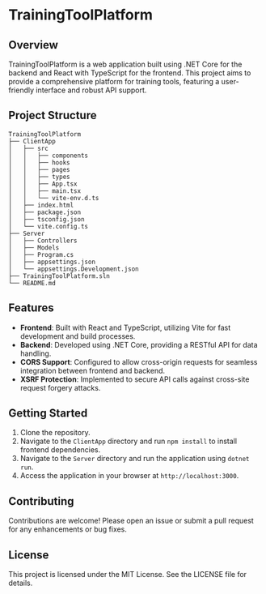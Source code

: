 # TrainingToolPlatform

## Overview
TrainingToolPlatform is a web application built using .NET Core for the backend and React with TypeScript for the frontend. This project aims to provide a comprehensive platform for training tools, featuring a user-friendly interface and robust API support.

## Project Structure
```
TrainingToolPlatform
├── ClientApp
│   ├── src
│   │   ├── components
│   │   ├── hooks
│   │   ├── pages
│   │   ├── types
│   │   ├── App.tsx
│   │   ├── main.tsx
│   │   └── vite-env.d.ts
│   ├── index.html
│   ├── package.json
│   ├── tsconfig.json
│   └── vite.config.ts
├── Server
│   ├── Controllers
│   ├── Models
│   ├── Program.cs
│   ├── appsettings.json
│   └── appsettings.Development.json
├── TrainingToolPlatform.sln
└── README.md
```

## Features
- **Frontend**: Built with React and TypeScript, utilizing Vite for fast development and build processes.
- **Backend**: Developed using .NET Core, providing a RESTful API for data handling.
- **CORS Support**: Configured to allow cross-origin requests for seamless integration between frontend and backend.
- **XSRF Protection**: Implemented to secure API calls against cross-site request forgery attacks.

## Getting Started
1. Clone the repository.
2. Navigate to the `ClientApp` directory and run `npm install` to install frontend dependencies.
3. Navigate to the `Server` directory and run the application using `dotnet run`.
4. Access the application in your browser at `http://localhost:3000`.

## Contributing
Contributions are welcome! Please open an issue or submit a pull request for any enhancements or bug fixes.

## License
This project is licensed under the MIT License. See the LICENSE file for details.